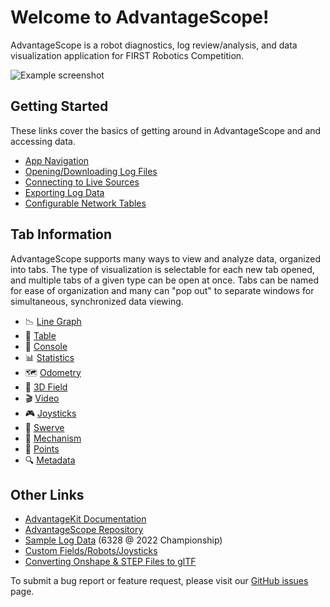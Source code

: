 # Welcome to AdvantageScope!

AdvantageScope is a robot diagnostics, log review/analysis, and data visualization application for FIRST Robotics Competition.

![Example screenshot](/docs/resources/screenshot-light.png)

## Getting Started

These links cover the basics of getting around in AdvantageScope and and accessing data.

- [App Navigation](/docs/NAVIGATION.md)
- [Opening/Downloading Log Files](/docs/OPEN-FILE.md)
- [Connecting to Live Sources](/docs/OPEN-LIVE.md)
- [Exporting Log Data](/docs/EXPORT.md)
- [Configurable Network Tables](/docs/NT4CONFIGURABLE.md)

## Tab Information

AdvantageScope supports many ways to view and analyze data, organized into tabs. The type of visualization is selectable for each new tab opened, and multiple tabs of a given type can be open at once. Tabs can be named for ease of organization and many can "pop out" to separate windows for simultaneous, synchronized data viewing.

- 📉 [Line Graph](/docs/tabs/LINE-GRAPH.md)
- 🔢 [Table](/docs/tabs/TABLE.md)
- 💬 [Console](/docs/tabs/CONSOLE.md)
- 📊 [Statistics](/docs/tabs/STATISTICS.md)
- 🗺 [Odometry](/docs/tabs/ODOMETRY.md)
- 👀 [3D Field](/docs/tabs/3D-FIELD.md)
- 🎬 [Video](/docs/tabs/VIDEO.md)
- 🎮 [Joysticks](/docs/tabs/JOYSTICKS.md)
- 🦀 [Swerve](/docs/tabs/SWERVE.md)
- 🦾 [Mechanism](/docs/tabs/MECHANISM.md)
- 🔵 [Points](/docs/tabs/POINTS.md)
- 🔍 [Metadata](/docs/tabs/METADATA.md)

## Other Links

- [AdvantageKit Documentation](https://github.com/Mechanical-Advantage/AdvantageKit/blob/main/README.md)
- [AdvantageScope Repository](https://github.com/Mechanical-Advantage/AdvantageScope/)
- [Sample Log Data](https://drive.google.com/drive/folders/14Bbp10csQPjh2VcApNM07lwt2v77-z_I?usp=share_link) (6328 @ 2022 Championship)
- [Custom Fields/Robots/Joysticks](/docs/CUSTOM-CONFIG.md)
- [Converting Onshape & STEP Files to glTF](/docs/GLTF-CONVERT.md)

To submit a bug report or feature request, please visit our [GitHub issues](https://github.com/Mechanical-Advantage/AdvantageScope/issues) page.
